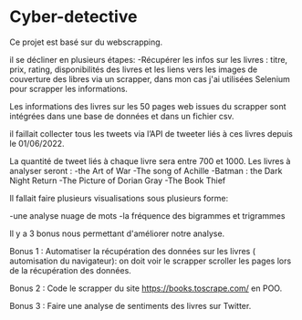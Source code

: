 # Cyber-detective

Ce projet est basé sur du webscrapping.

il se décliner en plusieurs étapes:
-Récupérer les infos sur les livres : titre, prix, rating, disponibilités des livres et les liens vers les images de couverture des libres via un scrapper, dans mon cas j'ai utilisées Selenium pour scrapper les informations.

Les informations des livres sur les 50 pages web issues du scrapper sont intégrées dans une base de données et dans un fichier csv.

il faillait collecter tous les tweets via l’API de tweeter liés à ces livres depuis le 01/06/2022. 

La quantité de tweet liés à chaque livre sera entre 700 et 1000. 
Les livres à analyser seront : 
-the Art of War
-The song of Achille
-Batman : the Dark Night Return
-The Picture of Dorian Gray
-The Book Thief

Il fallait faire plusieurs visualisations sous plusieurs forme: 

-une analyse nuage de mots
-la fréquence des bigrammes et trigrammes

Il y a 3 bonus nous permettant d'améliorer notre analyse.

Bonus 1 : Automatiser la récupération des données sur les livres ( automisation du navigateur): on doit voir le scrapper scroller les pages lors de la récupération des données.

Bonus 2 : Code le scrapper du site https://books.toscrape.com/ en POO.

Bonus 3 : Faire une analyse de sentiments des livres sur Twitter.
